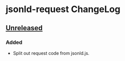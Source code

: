 # jsonld-request ChangeLog

## [Unreleased]

### Added
- Split out request code from jsonld.js.

[Unreleased]: https://github.com/digitalbazaar/jsonld-request/compare/0.0.0...HEAD

